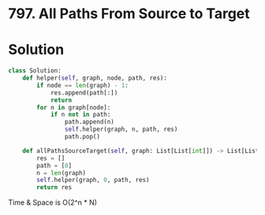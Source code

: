 # 797. All Paths From Source to Target

# Solution
```python 
class Solution:
    def helper(self, graph, node, path, res):
        if node == len(graph) - 1:
            res.append(path[:])
            return
        for n in graph[node]:
            if n not in path:
                path.append(n)
                self.helper(graph, n, path, res)
                path.pop()

    def allPathsSourceTarget(self, graph: List[List[int]]) -> List[List[int]]:
        res = []
        path = [0]
        n = len(graph)
        self.helper(graph, 0, path, res)
        return res
```
Time & Space is O(2^n * N)